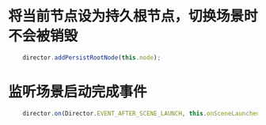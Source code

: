# 将当前节点设为持久根节点，切换场景时不会被销毁

```typescript
    director.addPersistRootNode(this.node);
```

# 监听场景启动完成事件

```typescript
    director.on(Director.EVENT_AFTER_SCENE_LAUNCH, this.onSceneLaunched, this);
```



